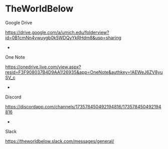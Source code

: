 # TheWorldBelow

Google Drive

https://drive.google.com/a/umich.edu/folderview?id=0B1cmNn4vwuygb0k5WDQyYkRHdm8&usp=sharing

-

One Note

https://onedrive.live.com/view.aspx?resid=F3F908037B4D9AA1!26935&app=OneNote&authkey=!AEWeJ6ZV8yuSV_c

-

Discord

https://discordapp.com/channels/173578450492194816/173578450492194816

-

Slack

https://theworldbelow.slack.com/messages/general/

